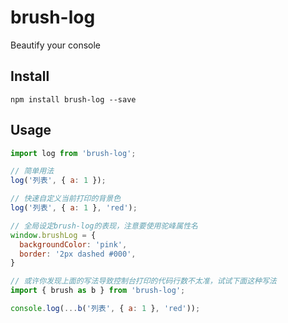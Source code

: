 # brush-log

Beautify your console

## Install
```
npm install brush-log --save
```

## Usage
```javascript
import log from 'brush-log';

// 简单用法
log('列表', { a: 1 });

// 快速自定义当前打印的背景色
log('列表', { a: 1 }, 'red');

// 全局设定brush-log的表现，注意要使用驼峰属性名
window.brushLog = {
  backgroundColor: 'pink',
  border: '2px dashed #000',
}

// 或许你发现上面的写法导致控制台打印的代码行数不太准，试试下面这种写法
import { brush as b } from 'brush-log';

console.log(...b('列表', { a: 1 }, 'red'));

```
